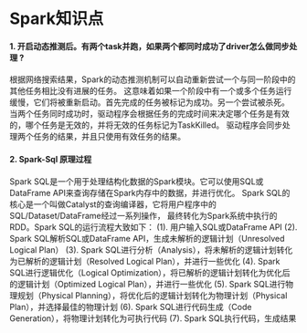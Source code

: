 # Spark知识点

#### 1. 开启动态推测后。有两个task并跑，如果两个都同时成功了driver怎么做同步处理 ?
根据网络搜索结果，Spark的动态推测机制可以自动重新尝试一个与同一阶段中的其他任务相比没有进展的任务。
这意味着如果一个阶段中有一个或多个任务运行缓慢，它们将被重新启动。首先完成的任务被标记为成功。另一个尝试被杀死。
当两个任务同时成功时，驱动程序会根据任务的完成时间来决定哪个任务是有效的，哪个任务是无效的，并将无效的任务标记为TaskKilled。
驱动程序会同步处理两个任务的结果，并且只使用有效任务的结果。

#### 2. Spark-Sql 原理过程
Spark SQL是一个用于处理结构化数据的Spark模块。它可以使用SQL或DataFrame API来查询存储在Spark内存中的数据，并进行优化。
Spark SQL的核心是一个叫做Catalyst的查询编译器，它将用户程序中的SQL/Dataset/DataFrame经过一系列操作，
最终转化为Spark系统中执行的RDD。Spark SQL的运行流程大致如下：
(1). 用户输入SQL或DataFrame API
(2). Spark SQL解析SQL或DataFrame API，生成未解析的逻辑计划（Unresolved Logical Plan）
(3). Spark SQL进行分析（Analysis），将未解析的逻辑计划转化为已解析的逻辑计划（Resolved Logical Plan），并进行一些优化
(4). Spark SQL进行逻辑优化（Logical Optimization），将已解析的逻辑计划转化为优化后的逻辑计划（Optimized Logical Plan），并进行一些优化
(5). Spark SQL进行物理规划（Physical Planning），将优化后的逻辑计划转化为物理计划（Physical Plan），并选择最佳的物理计划
(6). Spark SQL进行代码生成（Code Generation），将物理计划转化为可执行代码
(7). Spark SQL执行代码，生成结果

